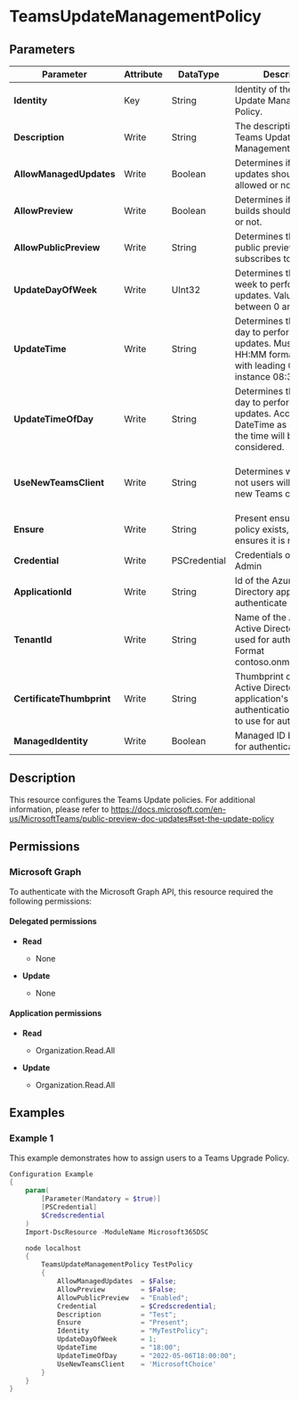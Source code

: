﻿# TeamsUpdateManagementPolicy

## Parameters

| Parameter | Attribute | DataType | Description | Allowed Values |
| --- | --- | --- | --- | --- |
| **Identity** | Key | String | Identity of the Teams Update Management Policy. | |
| **Description** | Write | String | The description of the Teams Update Management Policy. | |
| **AllowManagedUpdates** | Write | Boolean | Determines if managed updates should be allowed or not. | |
| **AllowPreview** | Write | Boolean | Determines if preview builds should be allowed or not. | |
| **AllowPublicPreview** | Write | String | Determines the ring of public previews to subscribes to. | `Disabled`, `Enabled`, `Forced`, `FollowOfficePreview` |
| **UpdateDayOfWeek** | Write | UInt32 | Determines the day of week to perform the updates. Value shoud be between 0 and 6. | |
| **UpdateTime** | Write | String | Determines the time of day to perform the updates. Must be a valid HH:MM format string with leading 0. For instance 08:30. | |
| **UpdateTimeOfDay** | Write | String | Determines the time of day to perform the updates. Accepts a DateTime as string. Only the time will be considered. | |
| **UseNewTeamsClient** | Write | String | Determines whether or not users will use the new Teams client. | `NewTeamsAsDefault`, `UserChoice`, `MicrosoftChoice`, `AdminDisabled`, `NewTeamsOnly` |
| **Ensure** | Write | String | Present ensures the policy exists, absent ensures it is removed. | `Present`, `Absent` |
| **Credential** | Write | PSCredential | Credentials of the Teams Admin | |
| **ApplicationId** | Write | String | Id of the Azure Active Directory application to authenticate with. | |
| **TenantId** | Write | String | Name of the Azure Active Directory tenant used for authentication. Format contoso.onmicrosoft.com | |
| **CertificateThumbprint** | Write | String | Thumbprint of the Azure Active Directory application's authentication certificate to use for authentication. | |
| **ManagedIdentity** | Write | Boolean | Managed ID being used for authentication. | |


## Description

This resource configures the Teams Update policies. For additional information, please refer to https://docs.microsoft.com/en-us/MicrosoftTeams/public-preview-doc-updates#set-the-update-policy

## Permissions

### Microsoft Graph

To authenticate with the Microsoft Graph API, this resource required the following permissions:

#### Delegated permissions

- **Read**

    - None

- **Update**

    - None

#### Application permissions

- **Read**

    - Organization.Read.All

- **Update**

    - Organization.Read.All

## Examples

### Example 1

This example demonstrates how to assign users to a Teams Upgrade Policy.

```powershell
Configuration Example
{
    param(
        [Parameter(Mandatory = $true)]
        [PSCredential]
        $Credscredential
    )
    Import-DscResource -ModuleName Microsoft365DSC

    node localhost
    {
        TeamsUpdateManagementPolicy TestPolicy
        {
            AllowManagedUpdates  = $False;
            AllowPreview         = $False;
            AllowPublicPreview   = "Enabled";
            Credential           = $Credscredential;
            Description          = "Test";
            Ensure               = "Present";
            Identity             = "MyTestPolicy";
            UpdateDayOfWeek      = 1;
            UpdateTime           = "18:00";
            UpdateTimeOfDay      = "2022-05-06T18:00:00";
            UseNewTeamsClient    = 'MicrosoftChoice'
        }
    }
}
```

